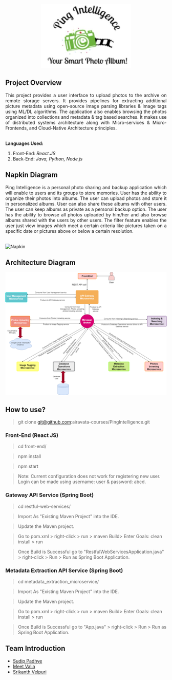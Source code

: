<p align="center">
  <img width="280" height="200"
  src="Design_Documents/Logo/logo.JPG">
</p>

## Project Overview

<div style="text-align: justify"> This project provides a user interface to upload photos to the archive on remote storage servers. It provides pipelines for extracting additional picture metadata using open-source image parsing libraries & Image tags using ML/DL algorithms. The application also enables browsing the photos organized into collections and metadata & tag based searches. It makes use of distributed systems architecture along with Micro-services & Micro-Frontends, and Cloud-Native Architecture principles.</div></br>

<b>Languages Used:</b>
1. Front-End: <i> React.JS </i>
2. Back-End: <i> Java, Python, Node.js </i>


## Napkin Diagram

<div style="text-align: justify"> Ping Intelligence is a personal photo sharing and backup application which will enable to users and its groups to store memories.
User has the ability to organize their photos into albums.
The user can upload photos and store it in personalized albums. User can also share these albums with other users.
The user can keep albums as private as a personal backup option.
The user has the ability to browse all photos uploaded by him/her and also browse albums shared with the users by other users.
The filter feature enables the user just view images which meet a certain criteria like pictures taken on a specific date or pictures above or below a certain resolution.</div></br>

![Napkin](Design_Documents/napkin_diagram.PNG)

## Architecture Diagram
![Architecture](Design_Documents/architecture.png)

## How to use?
> git clone git@github.com:airavata-courses/PingIntelligence.git

### Front-End (React JS)
> cd front-end/

> npm install

> npm start

> Note: Current configuration does not work for registering new user. Login can be made using username: user & password: abcd.


### Gateway API Service (Spring Boot)
> cd restful-web-services/

> Import As "Existing Maven Project" into the IDE.

> Update the Maven project.

> Go to pom.xml > right-click > run > maven Build> Enter Goals: clean install > run

> Once Build is Successful go to "RestfulWebServicesApplication.java" > right-click > Run > Run as Spring Boot Application.


### Metadata Extraction API Service (Spring Boot)
> cd metadata_extraction_microservice/

> Import As "Existing Maven Project" into the IDE.

> Update the Maven project.

> Go to pom.xml > right-click > run > maven Build> Enter Goals: clean install > run

> Once Build is Successful go to "App.java" > right-click > Run > Run as Spring Boot Application.




## Team Introduction

- [Sudip Padhye](https://www.linkedin.com/in/sudippadhye/)
- [Meet Valia](https://www.linkedin.com/in/meet-valia)
- [Srikanth Velpuri](https://in.linkedin.com/in/srikanth-velpuri-706314100)
